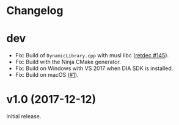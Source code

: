 # Changelog

# dev

* Fix: Build of `DynamicLibrary.cpp` with musl libc ([retdec #145](https://github.com/avast/retdec/issues/145)).
* Fix: Build with the Ninja CMake generator.
* Fix: Build on Windows with VS 2017 when DIA SDK is installed.
* Fix: Build on macOS ([#1](https://github.com/avast/llvm/pull/1)).

# v1.0 (2017-12-12)

Initial release.
